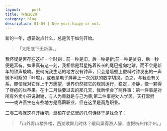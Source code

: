 ```yaml
---
layout:     post
title: 写在2020   
category: blog
description: 01-04 | New year,happy or not.
---
```


新的一年，想要说点什么，总是苦于如何开始。

>「太阳底下无新事。」

我怀疑是否存在这样一个时刻：前一秒是旧，后一秒是新;前一秒是贫穷，后一秒便是富有。如果真有这一刻，我相信是彗星拖着长长的尾巴撞向地球，而不会是新年的钟声敲响。更何况我生活的地方没有钟声，只会是墙壁上塑料时钟发出的一声微不可察的「咔嚓」，或者是电子屏幕上一次沉默的数字切换。总之，与我没有关系，即使我对它许上千万愿望，世界仍然按它的规则运行，稳定，冷静，像一颗得了痔疮的烂苹果。在十二月快要过去的那几天，我新学会了两件事：第一件事是对所有外卖小哥说谢谢，与人为善就是与己为善;第二件事是劝人学医，天打雷劈——或许医生在有些地方是高薪职业，但在这里是高危职业。

二零二零就这样开始吧，盘桓在记忆里的几句诗终于是找全了：

>「山外青山楼外楼，西湖歌舞几时休？暖风熏得游人醉，直把杭州作汴州。」
